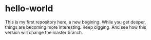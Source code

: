 # hello-world
This is my first repository here, a new begining.
While you get deeper, things are becoming more interesting.
Keep digging. And see how this version will change the master branch.
